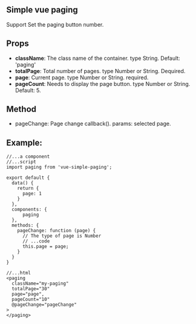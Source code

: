 ## Simple vue paging
Support Set the paging button number.

## Props
- **className**: The class name of the container. type String. Default: 'paging'
- **totalPage**: Total number of pages. type Number or String. Dequired.
- **page**: Current page. type Number or String. required.
- **pageCount**: Needs to display the page button. type Number or String. Default: 5.

## Method
- pageChange: Page change callback(). params: selected page.

## Example:
```
//...a component
//...script
import paging from 'vue-simple-paging';

export default {
  data() {
    return {
      page: 1
    }
  },
  components: {
      paging
  },
  methods: {
    pageChange: function (page) {
      // The type of page is Number
      // ...code
      this.page = page;
    }
  }
}

//...html
<paging
  className="my-paging"
  totalPage="30"
  page="page",
  pageCount="10"
  @pageChange="pageChange"
>
</paging>
